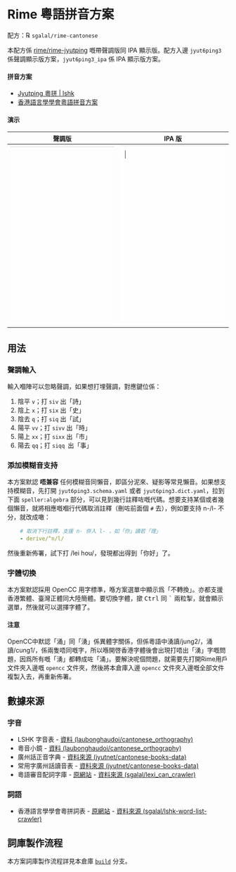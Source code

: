 # Rime 粵語拼音方案

配方：℞ `sgalal/rime-cantonese`

本配方係 [rime/rime-jyutping](https://github.com/rime/rime-jyutping) 嘅帶聲調版同 IPA 顯示版。配方入邊 `jyut6ping3` 係聲調顯示版方案，`jyut6ping3_ipa` 係 IPA 顯示版方案。

#### 拼音方案

- [Jyutping 粵拼 | lshk](https://www.lshk.org/jyutping)
- [香港語言學學會粵語拼音方案](https://zh.wikipedia.org/wiki/香港語言學學會粵語拼音方案)

#### 演示

| 聲調版                     | IPA 版                    |
| -------------------------- | ------------------------- |
| ![示例 1](./demo/tone.gif) | ![示例 2](./demo/ipa.gif) |

## 用法

### 聲調輸入

輸入嗰陣可以忽略聲調，如果想打埋聲調，對應鍵位係：

1. 陰平 `v`；打 `siv` 出「詩」
2. 陰上 `x`；打 `six` 出「史」
3. 陰去 `q`；打 `siq` 出「試」
4. 陽平 `vv`；打 `sivv` 出「時」
5. 陽上 `xx`；打 `sixx` 出「市」
6. 陽去 `qq`；打 `siqq `出「事」

### 添加模糊音支持

本方案默認 **唔兼容** 任何模糊音同懶音，即區分泥來、疑影等常見懶音。如果想支持模糊音，先打開 `jyut6ping3.schema.yaml` 或者 `jyut6ping3.dict.yaml`，拉到下面 `speller:algebra` 部分，可以見到幾行註釋咗嘅代碼。想要支持某個或者幾個懶音，就將相應嘅嗰行代碼取消註釋（刪咗前面個 `#` 去），例如要支持 n-/l- 不分，就改成噉：

```yaml
    # 取消下行註釋，支援 n- 併入 l- ，如「你」讀若「理」
    - derive/^n/l/
```

然後重新佈署，試下打 /lei hou/，發現都出得到「你好」了。

### 字體切換

本方案默認採用 OpenCC 用字標準，喺方案選單中顯示爲「不轉換」。亦都支援香港繁體、臺灣正體同大陸簡體。要切換字體，撳 <kbd>Ctrl</kbd> 同 <kbd>`</kbd> 兩粒掣，就會顯示選單，然後就可以選擇字體了。

#### 注意

OpenCC中默認「涌」同「湧」係異體字關係，但係粵語中湧讀/jung2/，涌讀/cung1/，係兩隻唔同嘅字，所以喺開啓香港字體後會出現打唔出「湧」字嘅問題，因爲所有嘅「湧」都轉成咗「涌」。要解決呢個問題，就需要先打開Rime用戶文件夾入邊嘅 `opencc` 文件夾，然後將本倉庫入邊 `opencc` 文件夾入邊嘅全部文件複製入去，再重新佈署。

## 數據來源

### 字音

- LSHK 字音表 - [資料 (laubonghaudoi/cantonese_orthography)](https://github.com/laubonghaudoi/cantonese_orthography/blob/master/LSHK%20Jyutping%20-%20Char%20-%20JP.csv)
- 粵音小鏡 - [資料 (laubonghaudoi/cantonese_orthography)](https://github.com/laubonghaudoi/cantonese_orthography/blob/master/%E7%B2%B5%E9%9F%B3%E5%B0%8F%E9%8F%A1(20160723).xls)
- 廣州話正音字典 - [資料來源 (jyutnet/cantonese-books-data)](https://github.com/jyutnet/cantonese-books-data/tree/master/2004_%E5%BB%A3%E5%B7%9E%E8%A9%B1%E6%AD%A3%E9%9F%B3%E5%AD%97%E5%85%B8)
- 常用字廣州話讀音表 - [資料來源 (jyutnet/cantonese-books-data)](https://github.com/jyutnet/cantonese-books-data/tree/master/1992_%E5%B8%B8%E7%94%A8%E5%AD%97%E5%BB%A3%E5%B7%9E%E8%A9%B1%E8%AE%80%E9%9F%B3%E8%A1%A8)
- 粵語審音配詞字庫 - [原網站](https://humanum.arts.cuhk.edu.hk/Lexis/lexi-can/) - [資料來源 (sgalal/lexi_can_crawler)](https://github.com/sgalal/lexi_can_crawler)

### 詞語

- 香港語言學學會粵拼詞表 - [原網站](https://corpus.eduhk.hk/JPwordlist/) - [資料來源 (sgalal/lshk-word-list-crawler)](https://github.com/sgalal/lshk-word-list-crawler)

## 詞庫製作流程

本方案詞庫製作流程詳見本倉庫 [`build`](https://github.com/sgalal/rime-cantonese/tree/build) 分支。
